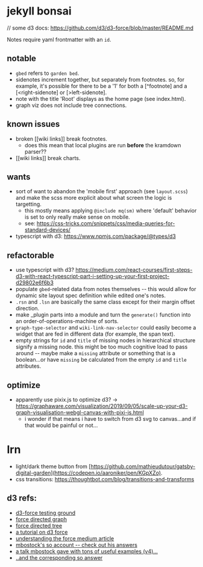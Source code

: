 # jekyll bonsai

// some d3 docs: https://github.com/d3/d3-force/blob/master/README.md

Notes require yaml frontmatter with an `id`.

## notable
- `gbed` refers to `garden bed`.
- sidenotes increment together, but separately from footnotes. so, for example, it's possible for there to be a '1' for both a \[\^footnote] and a \[\<right-sidenote] or \[\>left-sidenote].
- note with the title 'Root' displays as the home page (see index.html).
- graph viz does not include tree connections.

## known issues
- broken \[\[wiki links]] break footnotes.
    - does this mean that local plugins are run **before** the kramdown parser??
- \[\[wiki links]] break charts.

## wants
- sort of want to abandon the 'mobile first' approach (see `layout.scss`) and make the scss more explicit about what screen the logic is targetting.
    - this mostly means applying `@include mq(sm)` where 'default' behavior is set to only really make sense on mobile.
    - see: https://css-tricks.com/snippets/css/media-queries-for-standard-devices/
- typescript with d3: https://www.npmjs.com/package/@types/d3

## refactorable
- use typescript with d3? https://medium.com/react-courses/first-steps-d3-with-react-typescript-part-i-setting-up-your-first-project-d29802e6f6b3
- populate `gbed`-related data from notes themselves -- this would allow for dynamic site layout spec definition while edited one's notes.
- `.rsn` and `.lsn` are basically the same class except for their margin offset direction.
- make _plugin parts into a module and turn the `generate()` function into an order-of-operations-machine of sorts.
- `graph-type-selector` and `wiki-link-nav-selector` could easily become a widget that are fed in different data (for example, the span text).
- empty strings for `id` and `title` of missing nodes in hierarchical structure signify a missing node. this might be too much cognitive load to pass around -- maybe make a `missing` attribute or something that is a boolean...or have `missing` be calculated from the empty `id` and `title` attributes.

## optimize
- apparently use pixix.js to optimize d3? -> https://graphaware.com/visualization/2019/09/05/scale-up-your-d3-graph-visualisation-webgl-canvas-with-pixi-js.html
    - i wonder if that means i have to switch from d3 svg to canvas...and if that would be painful or not...

# lrn
- light/dark theme button from [https://github.com/mathieudutour/gatsby-digital-garden](https://codepen.io/aaroniker/pen/KGpXZo).
- css transitions: https://thoughtbot.com/blog/transitions-and-transforms

## d3 refs:
- [d3-force testing ground](https://bl.ocks.org/steveharoz/8c3e2524079a8c440df60c1ab72b5d03)
- [force directed graph](https://observablehq.com/@d3/force-directed-graph)
- [force directed tree](https://observablehq.com/@d3/force-directed-tree)
- [a tutorial on d3 force](https://observablehq.com/@ben-tanen/a-tutorial-to-using-d3-force-from-someone-who-just-learned-ho#center_sect)
- [understanding the force medium article](https://medium.com/@sxywu/understanding-the-force-ef1237017d5)
- [mbostock's so account -- check out his answers](https://stackoverflow.com/users/365814/mbostock)
- [a talk mbostock gave with tons of useful examples (v4)...](https://mbostock.github.io/d3/talk/20110921/#0)
- [..and the corresponding so answer](https://stackoverflow.com/questions/9712516/how-can-i-construct-a-tree-using-d3-and-its-force-layout)
